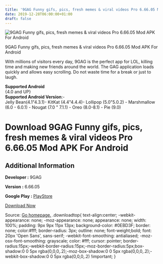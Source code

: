 ```yaml
---
title: '9GAG Funny gifs, pics, fresh memes & viral videos Pro 6.66.05 Mod APK For Android'
date: 2019-12-28T06:00:00+01:00
draft: false
---
```


![9GAG Funny gifs, pics, fresh memes & viral videos Pro 6.66.05 Mod APK For Android](https://i0.wp.com/apkhome.net/wp-content/uploads/2019/11/9GAG-Funny-gifs-pics-fresh-memes-viral-videos-Pro-6.66.05-Mod.png "9GAG Funny gifs, pics, fresh memes & viral videos Pro 6.66.05 Mod APK For Android")

  

9GAG Funny gifs, pics, fresh memes & viral videos Pro 6.66.05 Mod APK For Android

With millions of visitors every day, 9GAG is the perfect app for LOL, killing time and making new friends around the world. The GAG application loads quickly and allows easy scrolling. Do not waste time for a break or just to laugh.

**Supported Android**  
{4.0 and UP}  
**Supported Android Version**:-  
Jelly Bean(4.1"4.3.1)- KitKat (4.4"4.4.4)- Lollipop (5.0"5.0.2) - Marshmallow (6.0 - 6.0.1) - Nougat (7.0 " 7.1.1) - Oreo (8.0-8.1) - Pie (9.0)

Download 9GAG Funny gifs, pics, fresh memes & viral videos Pro 6.66.05 Mod APK For Android
==========================================================================================

Additional Information
----------------------

**Developer :** 9GAG

**Version :** 6.66.05

**Google Play :** [PlayStore](https://play.google.com/store/apps/details?id=com.ninegag.android.app)

  

[Download Now](https://store4app.co/post/9gag-funny-gifs-pics-fresh-memes-amp-viral-videos-pro-6-66-05-mod-apk-for-android_1574091569)

  
Source: [Go homepage.](https://store4app.co/post/9gag-funny-gifs-pics-fresh-memes-amp-viral-videos-pro-6-66-05-mod-apk-for-android_1574091569) .downloadtop{ text-align:center; -webkit-appearance: none; -moz-appearance: none; appearance: none; width: 100%; padding: 9px 9px 11px 13px; background-color: #0EBD3F; border: none; color:#fff; border-radius: 3px; outline: none; font-weight;bold; font: 20px 'Open Sans', sans-serif; -webkit-font-smoothing: antialiased; -moz-osx-font-smoothing: grayscale; color: #fff; cursor: pointer; border-radius:15px;-webkit-border-radius:15px;-moz-border-radius:5px;box-shadow:0 0 5px rgba(0,0,0,.2);-moz-box-shadow:0 0 5px rgba(0,0,0,.2);-webkit-box-shadow:0 0 5px rgba(0,0,0,.2) !important; }